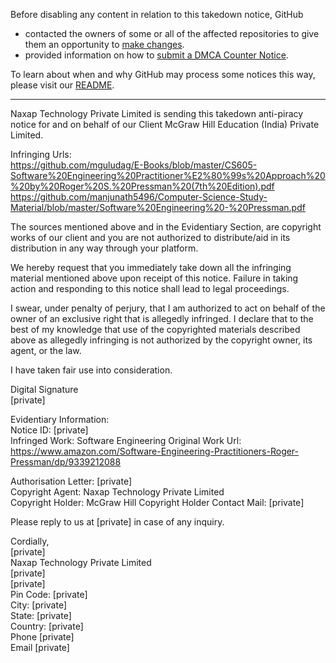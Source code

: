 Before disabling any content in relation to this takedown notice, GitHub
- contacted the owners of some or all of the affected repositories to give them an opportunity to [make changes](https://docs.github.com/en/github/site-policy/dmca-takedown-policy#a-how-does-this-actually-work).
- provided information on how to [submit a DMCA Counter Notice](https://docs.github.com/en/articles/guide-to-submitting-a-dmca-counter-notice).

To learn about when and why GitHub may process some notices this way, please visit our [README](https://github.com/github/dmca/blob/master/README.md#anatomy-of-a-takedown-notice).

---

Naxap Technology Private Limited is sending this takedown anti-piracy notice for and on behalf of our Client McGraw Hill Education (India) Private Limited.

Infringing Urls:  
https://github.com/mguludag/E-Books/blob/master/CS605-Software%20Engineering%20Practitioner%E2%80%99s%20Approach%20%20by%20Roger%20S.%20Pressman%20(7th%20Edition).pdf  
https://github.com/manjunath5496/Computer-Science-Study-Material/blob/master/Software%20Engineering%20-%20Pressman.pdf

The sources mentioned above and in the Evidentiary Section, are copyright works of our client and you are not authorized to distribute/aid in its distribution in any way through your platform.

We hereby request that you immediately take down all the infringing material mentioned above upon receipt of this notice. Failure in taking action and responding to this notice shall lead to legal proceedings.

I swear, under penalty of perjury, that I am authorized to act on behalf of the owner of an exclusive right that is allegedly infringed. I declare that to the best of my knowledge that use of the copyrighted materials described above as allegedly infringing is not authorized by the copyright owner, its agent, or the law.

I have taken fair use into consideration.


Digital Signature  
[private]

Evidentiary Information:  
Notice ID: [private]  
Infringed Work: Software Engineering
Original Work Url: https://www.amazon.com/Software-Engineering-Practitioners-Roger-Pressman/dp/9339212088  

Authorisation Letter: [private]  
Copyright Agent: Naxap Technology Private Limited  
Copyright Holder: McGraw Hill
Copyright Holder Contact Mail: [private]

Please reply to us at [private] in case of any inquiry.

Cordially,  
[private]  
Naxap Technology Private Limited  
[private]  
[private]  
Pin Code: [private]  
City: [private]  
State: [private]  
Country: [private]  
Phone [private]  
Email [private]  
